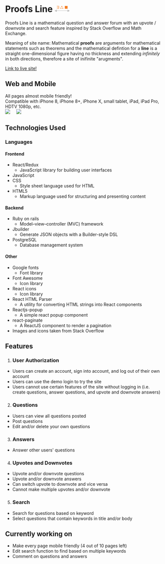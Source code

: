 # Proofs Line ![alt text](https://github.com/ngocthily/Proofs-Line/blob/master/app/assets/images/icon.png)
Proofs Line is a mathematical question and answer forum with an upvote / downvote and search feature inspired by Stack Overflow and Math Exchange.

Meaning of site name: Mathematical **proofs** are arguments for mathematical statements such as theorems and the mathematical defintion for a **line** is a straight one-dimensional figure having no thickness and extending *infinitely* in both directions, therefore a site of inifinite "arugments".

[Link to live site!](https://proofs-line.herokuapp.com/#/)   

## Web and Mobile
All pages almost mobile friendly!  
Compatible with iPhone 8, iPhone 8+, iPhone X, small tablet, iPad, iPad Pro, HDTV 1080p, etc.  
<img src="https://user-images.githubusercontent.com/53027578/85839387-bbd7c180-b74f-11ea-9364-c306e03a1fa0.png" width="650"> &nbsp; &nbsp; <img src="https://user-images.githubusercontent.com/53027578/85838009-c1cca300-b74d-11ea-854f-f61747ccbd41.png" width="184">

## Technologies Used
### Languages
#### Frontend
* React/Redux
  * JavaScript library for building user interfaces
* JavaScript
* CSS 
  * Style sheet language used for HTML
* HTML5
  * Markup language used for structuring and presenting content 

#### Backend
* Ruby on rails 
  *  Model–view–controller (MVC) framework
* Jbuilder
  * Generate JSON objects with a Builder-style DSL
* PostgreSQL
  * Database management system

#### Other
* Google fonts
  * Font library
* Font Awesome
  * Icon library
* React icons
  * Icon library
* React HTML Parser
  * A utility for converting HTML strings into React components
* Reactjs-popup
  * A simple react popup component
* react-paginate
  * A ReactJS component to render a pagination
* Images and icons taken from Stack Overflow

## Features
1. ### User Authorization
* Users can create an account, sign into account, and log out of their own account
* Users can use the demo login to try the site
* Users cannot use certain features of the site without logging in (i.e. create questions, answer questions, and upvote and downvote answers)

2. ### Questions
* Users can view all questions posted
* Post questions
* Edit and/or delete your own questions

3. ### Answers
* Answer other users' questions

4. ### Upvotes and Downvotes
* Upvote and/or downvote questions
* Upvote and/or downvote answers
* Can switch upvote to downvote and vice versa
* Cannot make multiple upvotes and/or downvote

5. ### Search
* Search for questions based on keyword
* Select questions that contain keywords in title and/or body

## Currently working on
* Make every page mobile friendly (4 out of 10 pages left)
* Edit search function to find based on multiple keywords
* Comment on questions and answers
